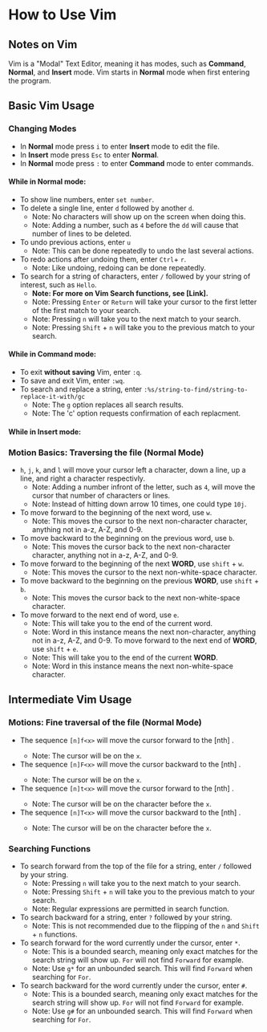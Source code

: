 # How to Use Vim

## Notes on Vim

Vim is a "Modal" Text Editor, meaning it has modes, such as **Command**, **Normal**, and **Insert** mode. Vim starts in **Normal** mode when first entering the program.

## Basic Vim Usage

### Changing Modes

* In **Normal** mode press `i` to enter **Insert** mode to edit the file.
* In **Insert** mode press `Esc` to enter **Normal**.
* In **Normal** mode press `:` to enter **Command** mode to enter commands.

#### While in Normal mode:

* To show line numbers, enter `set number`.
* To delete a single line, enter `d` followed by another `d`.
  * Note: No characters will show up on the screen when doing this.
  * Note: Adding a number, such as `4` before the `dd` will cause that number of lines to be deleted.
* To undo previous actions, enter `u`
  * Note: This can be done repeatedly to undo the last several actions.
* To redo actions after undoing them, enter `Ctrl`+ `r`.
  * Note: Like undoing, redoing can be done repeatedly.
* To search for a string of characters, enter `/` followed by your string of interest, such as `Hello`.
  * **Note: For more on Vim Search functions, see [Link].**
  * Note: Pressing `Enter` or `Return` will take your cursor to the first letter of the first match to your search.
  * Note: Pressing `n` will take you to the next match to your search.
  * Note: Pressing `Shift` + `n` will take you to the previous match to your search.

#### While in Command mode:

* To exit **without saving** Vim, enter `:q`.
* To save and exit Vim, enter `:wq`.
* To search and replace a string, enter `:%s/string-to-find/string-to-replace-it-with/gc`
  * Note: The `g` option replaces all search results.
  * Note: The 'c' option requests confirmation of each replacment.

#### While in Insert mode:

### Motion Basics: Traversing the file (Normal Mode)

* `h`, `j`, `k`, and `l` will move your cursor left a character, down a line, up a line, and right a character respectivly.
  * Note: Adding a number infront of the letter, such as `4`, will move the cursor that number of characters or lines.
  * Note: Instead of hitting down arrow 10 times, one could type `10j`.
* To move forward to the beginning of the next word, use `w`.
  * Note: This moves the cursor to the next non-character character, anything not in a-z, A-Z, and 0-9.
* To move backward to the beginning on the previous word, use `b`.
  * Note: This moves the cursor back to the next non-character character, anything not in a-z, A-Z, and 0-9.
* To move forward to the beginning of the next **WORD**, use `shift` + `w`.
  * Note: This moves the cursor to the next non-white-space character.
* To move backward to the beginning on the previous **WORD**, use `shift` + `b`.
  * Note: This moves the cursor back to the next non-white-space character.
* To move forward to the next end of word, use `e`.
  * Note: This will take you to the end of the current word.
  * Note: Word in this instance means the next non-character, anything not in a-z, A-Z, and 0-9.
To move forward to the next end of **WORD**, use `shift` + `e`.
  * Note: This will take you to the end of the current **WORD**.
  * Note: Word in this instance means the next non-white-space character.

## Intermediate Vim Usage

### Motions: Fine traversal of the file (Normal Mode)

* The sequence `[n]f<x>` will move the cursor forward to the [nth] <x>.
  * Note: The cursor will be on the `x`.
* The sequence `[n]F<x>` will move the cursor backward to the [nth] <x>.
  * Note: The cursor will be on the `x`.
* The sequence `[n]t<x>` will move the cursor forward to the [nth] <x>.
  * Note: The cursor will be on the character before the `x`.
* The sequence `[n]T<x>` will move the cursor backward to the [nth] <x>.
  * Note: The cursor will be on the character before the `x`.

### Searching Functions

* To search forward from the top of the file for a string, enter `/` followed by your string.
  * Note: Pressing `n` will take you to the next match to your search.
  * Note: Pressing `Shift` + `n` will take you to the previous match to your search.
  * Note: Regular expressions are permitted in search function.
* To search backward for a string, enter `?` followed by your string.
  * Note: This is not recommended due to the flipping of the `n` and `Shift` + `n` functions.
* To search forward for the word currently under the cursor, enter `*`.
  * Note: This is a bounded search, meaning only exact matches for the search string will show up. `For` will not find `Forward` for example.
  * Note: Use `g*` for an unbounded search. This will find `Forward` when searching for `For`.
 * To search backward for the word currently under the cursor, enter `#`.
   * Note: This is a bounded search, meaning only exact matches for the search string will show up. `For` will not find `Forward` for example.
    * Note: Use `g#` for an unbounded search. This will find `Forward` when searching for `For`.
 
